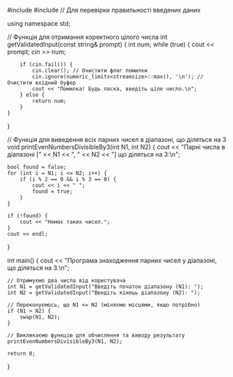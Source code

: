 #include <iostream>
#include <limits> // Для перевірки правильності введених даних

using namespace std;

// Функція для отримання коректного цілого числа
int getValidatedInput(const string& prompt) {
    int num;
    while (true) {
        cout << prompt;
        cin >> num;

        if (cin.fail()) {
            cin.clear(); // Очистити флаг помилки
            cin.ignore(numeric_limits<streamsize>::max(), '\n'); // Очистити вхідний буфер
            cout << "Помилка! Будь ласка, введіть ціле число.\n";
        } else {
            return num;
        }
    }
}

// Функція для виведення всіх парних чисел в діапазоні, що діляться на 3
void printEvenNumbersDivisibleBy3(int N1, int N2) {
    cout << "Парні числа в діапазоні [" << N1 << ", " << N2 << "] що діляться на 3:\n";
    
    bool found = false;
    for (int i = N1; i <= N2; i++) {
        if (i % 2 == 0 && i % 3 == 0) {
            cout << i << " ";
            found = true;
        }
    }

    if (!found) {
        cout << "Немає таких чисел.";
    }
    cout << endl;
}

int main() {
    cout << "Програма знаходження парних чисел у діапазоні, що діляться на 3.\n";

    // Отримуємо два числа від користувача
    int N1 = getValidatedInput("Введіть початок діапазону (N1): ");
    int N2 = getValidatedInput("Введіть кінець діапазону (N2): ");

    // Переконуємось, що N1 <= N2 (міняємо місцями, якщо потрібно)
    if (N1 > N2) {
        swap(N1, N2);
    }

    // Викликаємо функцію для обчислення та виводу результату
    printEvenNumbersDivisibleBy3(N1, N2);

    return 0;
}
